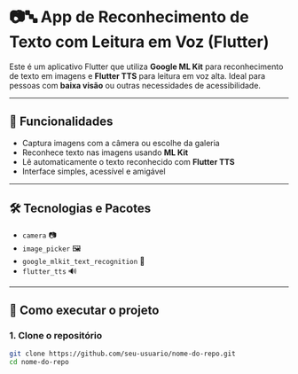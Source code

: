 # 📷🔤 App de Reconhecimento de Texto com Leitura em Voz (Flutter)

Este é um aplicativo Flutter que utiliza **Google ML Kit** para reconhecimento de texto em imagens e **Flutter TTS** para leitura em voz alta. Ideal para pessoas com **baixa visão** ou outras necessidades de acessibilidade.

---

## 🧠 Funcionalidades

- Captura imagens com a câmera ou escolhe da galeria
- Reconhece texto nas imagens usando **ML Kit**
- Lê automaticamente o texto reconhecido com **Flutter TTS**
- Interface simples, acessível e amigável

---

## 🛠️ Tecnologias e Pacotes

- `camera` 📷
- `image_picker` 🖼️
- `google_mlkit_text_recognition` 🧠
- `flutter_tts` 🔊

---

## 🚀 Como executar o projeto

### 1. Clone o repositório

```bash
git clone https://github.com/seu-usuario/nome-do-repo.git
cd nome-do-repo
